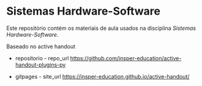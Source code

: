 # Sistemas Hardware-Software

Este repositório contém os materiais de aula usados na disciplina *Sistemas Hardware-Software*.

Baseado no active handout 

- repositorio - repo_url
https://github.com/insper-education/active-handout-plugins-py

- gitpages - site_url
https://insper-education.github.io/active-handout/

